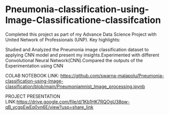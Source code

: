 # Pneumonia-classification-using-Image-Classificatione-classifcation
Completed this project as part of my Advance Data Science Project with United Network of Professionals (UNP). Key highlights:

Studied and Analyzed the Pneumonia image classification dataset to applying CNN model and present my insights.Experimented with different Convolutional Neural Network(CNN).Compared the outputs of the Experimentation using CNN

COLAB NOTEBOOK LINK: https://github.com/swarna-malapolu/Pneumonia-classification-using-Image-classification/blob/main/Pneumoniamnist_Image_processing.ipynb



PROJECT PRESENTATION LINK:https://drive.google.com/file/d/1Kb1HK7RQOgU38pw-qB_ycgpEwEq0vn6E/view?usp=share_link
